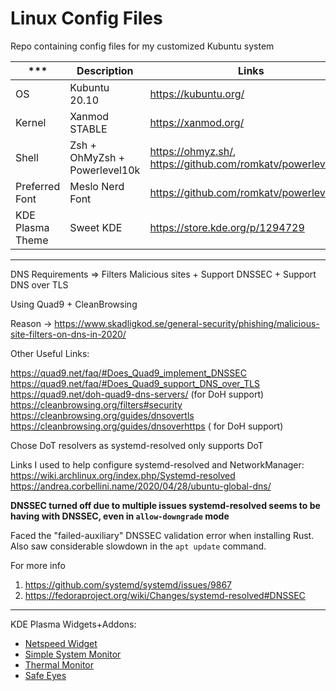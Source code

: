 # Linux Config Files
Repo containing config files for my customized Kubuntu system


***|Description|Links
---|---|---
OS | Kubuntu 20.10 | https://kubuntu.org/
Kernel | Xanmod STABLE | https://xanmod.org/
Shell | Zsh + OhMyZsh + Powerlevel10k | https://ohmyz.sh/, https://github.com/romkatv/powerlevel10k
Preferred Font | Meslo Nerd Font | https://github.com/romkatv/powerlevel10k |
KDE Plasma Theme | Sweet KDE | https://store.kde.org/p/1294729 |

---

DNS
Requirements => Filters Malicious sites + Support DNSSEC + Support DNS over TLS

Using Quad9 + CleanBrowsing

Reason -> https://www.skadligkod.se/general-security/phishing/malicious-site-filters-on-dns-in-2020/

Other Useful Links:

https://quad9.net/faq/#Does_Quad9_implement_DNSSEC  
https://quad9.net/faq/#Does_Quad9_support_DNS_over_TLS  
https://quad9.net/doh-quad9-dns-servers/ (for DoH support)  
https://cleanbrowsing.org/filters#security  
https://cleanbrowsing.org/guides/dnsovertls  
https://cleanbrowsing.org/guides/dnsoverhttps ( for DoH support)  

Chose DoT resolvers as systemd-resolved only supports DoT  

Links I used to help configure systemd-resolved and NetworkManager:  
https://wiki.archlinux.org/index.php/Systemd-resolved  
https://andrea.corbellini.name/2020/04/28/ubuntu-global-dns/  


**DNSSEC turned off due to multiple issues systemd-resolved seems to be having with DNSSEC, even in `allow-downgrade` mode**  

Faced the "failed-auxiliary" DNSSEC validation error when installing Rust. Also saw considerable slowdown in the `apt update` command.

For more info  
1) https://github.com/systemd/systemd/issues/9867
2) https://fedoraproject.org/wiki/Changes/systemd-resolved#DNSSEC  

---

KDE Plasma Widgets+Addons:
- [Netspeed Widget](https://store.kde.org/p/998895)
- [Simple System Monitor](https://store.kde.org/p/1173509)
- [Thermal Monitor](https://store.kde.org/p/998915)
- [Safe Eyes](https://slgobinath.github.io/SafeEyes/)
